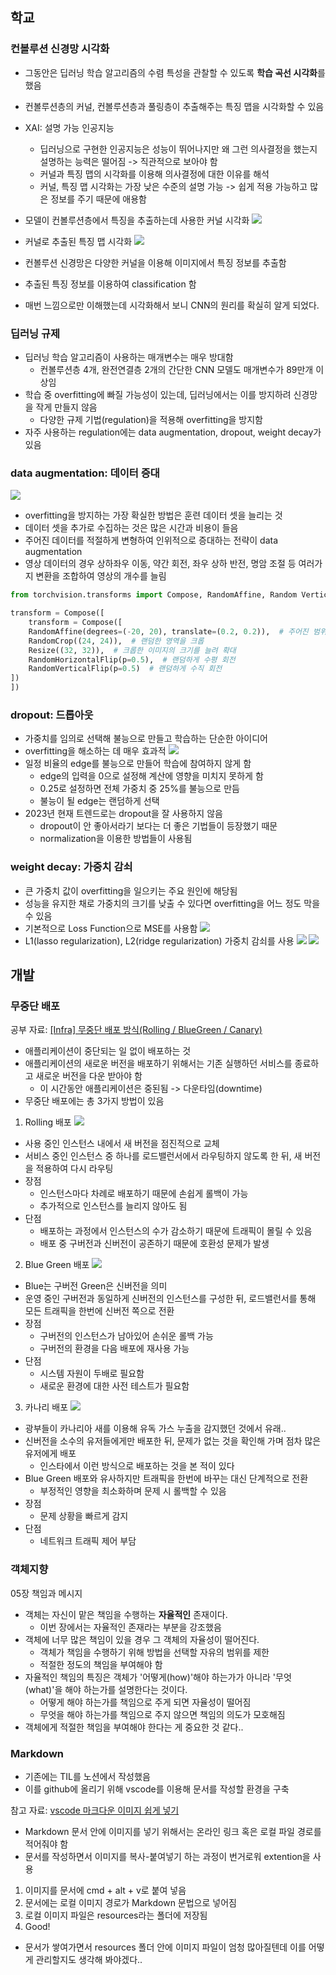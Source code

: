## 학교
### 컨볼루션 신경망 시각화
- 그동안은 딥러닝 학습 알고리즘의 수렴 특성을 관찰할 수 있도록 **학습 곡선 시각화**를 했음
- 컨볼루션층의 커널, 컨볼루션층과 풀링층이 추출해주는 특징 맵을 시각화할 수 있음
- XAI: 설명 가능 인공지능
  - 딥러닝으로 구현한 인공지능은 성능이 뛰어나지만 왜 그런 의사결정을 했는지 설명하는 능력은 떨어짐 -> 직관적으로 보아야 함
  - 커널과 특징 맵의 시각화를 이용해 의사결정에 대한 이유를 해석
  - 커널, 특징 맵 시각화는 가장 낮은 수준의 설명 가능 -> 쉽게 적용 가능하고 많은 정보를 주기 때문에 애용함

- 모델이 컨볼루션층에서 특징을 추출하는데 사용한 커널 시각화
![](../resources/2023-11-28-22-30-36.png)
- 커널로 추출된 특징 맵 시각화
![](../resources/2023-11-28-22-31-48.png)

- 컨볼루션 신경망은 다양한 커널을 이용해 이미지에서 특징 정보를 추출함
- 추출된 특징 정보를 이용하여 classification 함
- 매번 느낌으로만 이해했는데 시각화해서 보니 CNN의 원리를 확실히 알게 되었다.

### 딥러닝 규제

- 딥러닝 학습 알고리즘이 사용하는 매개변수는 매우 방대함
  - 컨볼루션층 4개, 완전연결층 2개의 간단한 CNN 모델도 매개변수가 89만개 이상임
- 학습 중 overfitting에 빠질 가능성이 있는데, 딥러닝에서는 이를 방지하려 신경망을 작게 만들지 않음
  - 다양한 규제 기법(regulation)을 적용해 overfitting을 방지함
- 자주 사용하는 regulation에는 data augmentation, dropout, weight decay가 있음
### data augmentation: 데이터 증대
![](../resources/2023-11-28-22-56-26.png)
- overfitting을 방지하는 가장 확실한 방법은 훈련 데이터 셋을 늘리는 것
- 데이터 셋을 추가로 수집하는 것은 많은 시간과 비용이 들음
- 주어진 데이터를 적절하게 변형하여 인위적으로 증대하는 전략이 data augmentation
- 영상 데이터의 경우 상하좌우 이동, 약간 회전, 좌우 상하 반전, 명암 조절 등 여러가지 변환을 조합하여 영상의 개수를 늘림

```python
from torchvision.transforms import Compose, RandomAffine, Random VerticalFlip, RandomHorizontalFlip, RandomCrop, Resize

transform = Compose([
	transform = Compose([
    RandomAffine(degrees=(-20, 20), translate=(0.2, 0.2)),  # 주어진 범위 내에서 랜덤하게 회전 혹은 이동을 적용
    RandomCrop((24, 24)),  # 랜덤한 영역을 크롭
    Resize((32, 32)),  # 크롭한 이미지의 크기를 늘려 확대
    RandomHorizontalFlip(p=0.5),  # 랜덤하게 수평 회전
    RandomVerticalFlip(p=0.5)  # 랜덤하게 수직 회전
])
])
```

### dropout: 드롭아웃
- 가중치를 임의로 선택해 불능으로 만들고 학습하는 단순한 아이디어
- overfitting을 해소하는 데 매우 효과적
![](../resources/2023-11-28-22-53-51.png)
- 일정 비율의 edge를 불능으로 만들어 학습에 참여하지 않게 함
  - edge의 입력을 0으로 설정해 계산에 영향을 미치지 못하게 함
  - 0.25로 설정하면 전체 가중치 중 25%를 불능으로 만듬
  - 불능이 될 edge는 랜덤하게 선택
- 2023년 현재 트렌드로는 dropout을 잘 사용하지 않음
  - dropout이 안 좋아서라기 보다는 더 좋은 기법들이 등장했기 때문
  - normalization을 이용한 방법들이 사용됨

### weight decay: 가중치 감쇠
- 큰 가중치 값이 overfitting을 일으키는 주요 원인에 해당됨
- 성능을 유지한 채로 가중치의 크기를 낮출 수 있다면 overfitting을 어느 정도 막을 수 있음
- 기본적으로 Loss Function으로 MSE를 사용함
  ![](../resources/2023-11-28-23-01-23.png)
- L1(lasso regularization), L2(ridge regularization) 가중치 감쇠를 사용
  ![](../resources/2023-11-28-23-05-32.png)
  ![](../resources/2023-11-28-23-05-48.png)

## 개발
### 무중단 배포
공부 자료: [[Infra] 무중단 배포 방식(Rolling / BlueGreen / Canary)](https://llshl.tistory.com/47)

- 애플리케이션이 중단되는 일 없이 배포하는 것
- 애플리케이션의 새로운 버전을 배포하기 위해서는 기존 실행하던 서비스를 종료하고 새로운 버전을 다운 받아야 함
  - 이 시간동안 애플리케이션은 중된됨 -> 다운타임(downtime)
- 무중단 배포에는 총 3가지 방법이 있음
1. Rolling 배포
![](../resources/2023-11-28-23-11-36.png)
- 사용 중인 인스턴스 내에서 새 버전을 점진적으로 교체
- 서비스 중인 인스턴스 중 하나를 로드밸런서에서 라우팅하지 않도록 한 뒤, 새 버전을 적용하여 다시 라우팅
- 장점
  - 인스턴스마다 차례로 배포하기 때문에 손쉽게 롤백이 가능
  - 추가적으로 인스턴스를 늘리지 않아도 됨
- 단점
  - 배포하는 과정에서 인스턴스의 수가 감소하기 때문에 트래픽이 몰릴 수 있음
  - 배포 중 구버전과 신버전이 공존하기 때문에 호환성 문제가 발생

2. Blue Green 배포
![](../resources/2023-11-28-23-13-35.png)
- Blue는 구버전 Green은 신버전을 의미
- 운영 중인 구버전과 동일하게 신버전의 인스턴스를 구성한 뒤, 로드밸런서를 통해 모든 트래픽을 한번에 신버전 쪽으로 전환
- 장점
  - 구버전의 인스턴스가 남아있어 손쉬운 롤백 가능
  - 구버전의 환경을 다음 배포에 재사용 가능
- 단점
  - 시스템 자원이 두배로 필요함
  - 새로운 환경에 대한 사전 테스트가 필요함

3. 카나리 배포
![](../resources/2023-11-28-23-16-15.png)
- 광부들이 카나리아 새를 이용해 유독 가스 누출을 감지했던 것에서 유래..
- 신버전을 소수의 유저들에게만 배포한 뒤, 문제가 없는 것을 확인해 가며 점차 많은 유저에게 배포
  - 인스타에서 이런 방식으로 배포하는 것을 본 적이 있다
- Blue Green 배포와 유사하지만 트래픽을 한번에 바꾸는 대신 단계적으로 전환
  - 부정적인 영향을 최소화하며 문제 시 롤백할 수 있음
- 장점
  - 문제 상황을 빠르게 감지
- 단점
  - 네트워크 트래픽 제어 부담

### 객체지향
05장 책임과 메시지
- 객체는 자신이 맡은 책임을 수행하는 **자율적인** 존재이다.
  - 이번 장에서는 자율적인 존재라는 부분을 강조했음
- 객체에 너무 많은 책임이 있을 경우 그 객체의 자율성이 떨어진다.
  - 객체가 책임을 수행하기 위해 방법을 선택할 자유의 범위를 제한
  - 적절한 정도의 책임을 부여해야 함
- 자율적인 책임의 특징은 객체가 '어떻게(how)'해야 하는가가 아니라 '무엇(what)'을 해야 하는가를 설명한다는 것이다.
  - 어떻게 해야 하는가를 책임으로 주게 되면 자율성이 떨어짐
  - 무엇을 해야 하는가를 책임으로 주지 않으면 책임의 의도가 모호해짐
- 객체에게 적절한 책임을 부여해야 한다는 게 중요한 것 같다..

### Markdown
- 기존에는 TIL를 노션에서 작성했음
- 이를 github에 올리기 위해 vscode를 이용해 문서를 작성할 환경을 구축

참고 자료: [vscode 마크다운 이미지 쉽게 넣기](https://blue-mina.tistory.com/131)
- Markdown 문서 안에 이미지를 넣기 위해서는 온라인 링크 혹은 로컬 파일 경로를 적어줘야 함
- 문서를 작성하면서 이미지를 복사-붙여넣기 하는 과정이 번거로워 extention을 사용
1. 이미지를 문서에 cmd + alt + v로 붙여 넣음
2. 문서에는 로컬 이미지 경로가 Markdown 문법으로 넣어짐
3. 로컬 이미지 파일은 resources라는 폴더에 저장됨
4. Good!

- 문서가 쌓여가면서 resources 폴더 안에 이미지 파일이 엄청 많아질텐데 이를 어떻게 관리할지도 생각해 봐야겠다..
